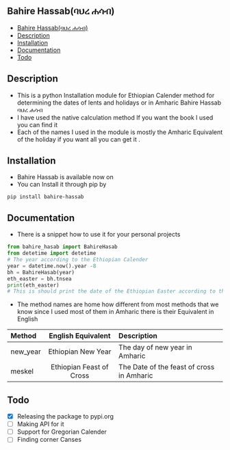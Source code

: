 ## Bahire Hassab(ባህረ ሐሳብ)
- [Bahire Hassab(ባህረ ሐሳብ)](#bahire-hassabባህረ-ሐሳብ)
- [Description](#description)
- [Installation](#installation)
- [Documentation](#documentation)
- [Todo](#Todo)
## Description
- This is a python Installation module for Ethiopian Calender method for determining the dates of lents and holidays or in Amharic Bahire Hassab ባህረ ሐሳብ
- I have used the native calculation method If you want the book I used you can find it [](#here)
- Each of the names I used in the module is mostly the Amharic Equivalent of the holiday if you want all you can get it [](#here).
## Installation
- Bahire Hassab is available now on [](#https://pypi.org/)
- You can Install it through pip by
 ```pip
 pip install bahire-hassab
 ```
## Documentation
- There is a snippet how to use it for your personal projects
```python
from bahire_hasab import BahireHasab
from detetime import detetime
# The year according to the Ethiopian Calender
year = datetime.now().year -8
bh = BahireHasab(year)
eth_easter = bh.tnsea
print(eth_easter)
# This is should print the date of the Ethiopian Easter according to the Ethiopian Calendar
```
- The method names are home how different from most methods that we know since I used most of them in Amharic there is their Equivalent in English

|Method|English Equivalent|Description|
|:-----|:-----------:  |     :----|
|new_year|Ethiopian New Year|The day of new year in Amharic|
|meskel|Ethiopian Feast of Cross|The Date of the feast of cross in Amharic|
## Todo
- [x] Releasing the package to pypi.org
- [ ] Making API for it
- [ ] Support for Gregorian Calender
- [ ] Finding corner Canses  
